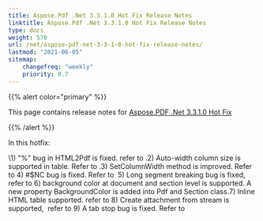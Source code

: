 ```yaml
---
title: Aspose.Pdf .Net 3.3.1.0 Hot Fix Release Notes
linktitle: Aspose.Pdf .Net 3.3.1.0 Hot Fix Release Notes
type: docs
weight: 570
url: /net/aspose-pdf-net-3-3-1-0-hot-fix-release-notes/
lastmod: "2021-06-05"
sitemap:
    changefreq: "weekly"
    priority: 0.7
---
```


{{% alert color="primary" %}}

This page contains release notes for [Aspose.PDF .Net 3.3.1.0 Hot Fix](http://www.aspose.com/downloads/pdf/net/new-releases/aspose.pdf-.net-3.3.1.0-hot-fix/)

{{% /alert %}}

In this hotfix:

\1) "%" bug in HTML2Pdf is fixed. refer to .2) Auto-width column size is supported in table. Refer to .3) SetColumnWidth method is improved. Refer to 4) #$NC bug is fixed. Refer to  5) Long segment breaking bug is fixed, refer to 6) background color at document and section level is supported. A new property BackgroundColor is added into Pdf and Section class.7) Inline HTML table supported. refer to 8) Create attachment from stream is supported,  refer to 9) A tab stop bug is fixed. Refer to 
